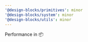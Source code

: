 ```yaml
---
'@design-blocks/primitives': minor
'@design-blocks/system': minor
'@design-blocks/utils': minor
---
```


Performance in 📦
